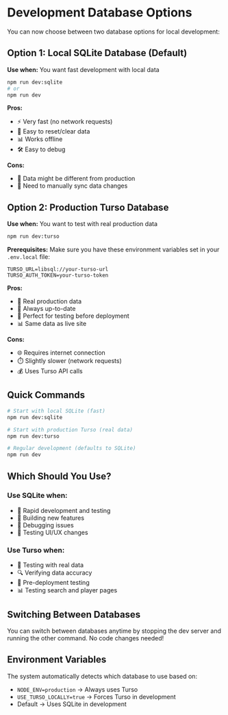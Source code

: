 # Development Database Options

You can now choose between two database options for local development:

## Option 1: Local SQLite Database (Default)
**Use when:** You want fast development with local data
```bash
npm run dev:sqlite
# or
npm run dev
```

**Pros:**
- ⚡ Very fast (no network requests)
- 🔄 Easy to reset/clear data
- 📊 Works offline
- 🛠️ Easy to debug

**Cons:**
- 📝 Data might be different from production
- 🔄 Need to manually sync data changes

## Option 2: Production Turso Database
**Use when:** You want to test with real production data
```bash
npm run dev:turso
```

**Prerequisites:**
Make sure you have these environment variables set in your `.env.local` file:
```env
TURSO_URL=libsql://your-turso-url
TURSO_AUTH_TOKEN=your-turso-token
```

**Pros:**
- 🎯 Real production data
- 🔄 Always up-to-date
- 🧪 Perfect for testing before deployment
- 📊 Same data as live site

**Cons:**
- 🌐 Requires internet connection
- ⏱️ Slightly slower (network requests)
- 💰 Uses Turso API calls

## Quick Commands

```bash
# Start with local SQLite (fast)
npm run dev:sqlite

# Start with production Turso (real data)
npm run dev:turso

# Regular development (defaults to SQLite)
npm run dev
```

## Which Should You Use?

### Use SQLite when:
- 🚀 Rapid development and testing
- 🔧 Building new features
- 🐛 Debugging issues
- 📱 Testing UI/UX changes

### Use Turso when:
- 🧪 Testing with real data
- 🔍 Verifying data accuracy
- 🚀 Pre-deployment testing
- 📊 Testing search and player pages

## Switching Between Databases

You can switch between databases anytime by stopping the dev server and running the other command. No code changes needed!

## Environment Variables

The system automatically detects which database to use based on:
- `NODE_ENV=production` → Always uses Turso
- `USE_TURSO_LOCALLY=true` → Forces Turso in development
- Default → Uses SQLite in development
